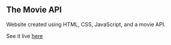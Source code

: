 ##  The Movie API
Website created using HTML, CSS, JavaScript, and a movie API.

See it live <a href="">here</a>